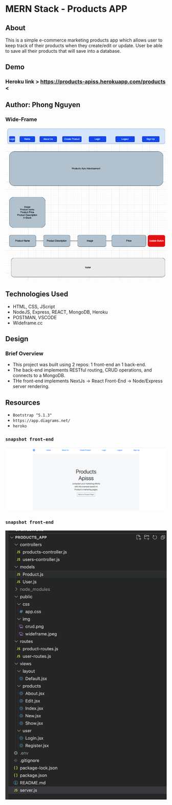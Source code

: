 # MERN Stack - Products APP

## About 
This is a simple e-commerce marketing products app which allows user to keep track of their products when they create/edit or update. User be able to save all their products that will save into a database.

## Demo
### Heroku link > https://products-apiss.herokuapp.com/products <


## Author: Phong Nguyen

### Wide-Frame

<img src="public/img/wideframe.jpeg">

## Technologies Used
* HTML, CSS, JScript
* NodeJS, Express, REACT, MongoDB, Heroku
* POSTMAN, VSCODE
* Wideframe.cc


## Design

### Brief Overview
* This project was built using 2 repos: 1 front-end an 1 back-end. 
* The back-end implements RESTful routing, CRUD operations, and connects to a MongoDB. 
* THe front-end implements NextJs -> React Front-End -> Node/Express server rendering.

## Resources
* `Bootstrap ^5.1.3"`
* `https://app.diagrams.net/`
* `heroko`

### `snapshot front-end`
<img src="public/img/front-end.jpeg">

### `snapshot front-end`
<img src="public/img/backend.jpeg">


